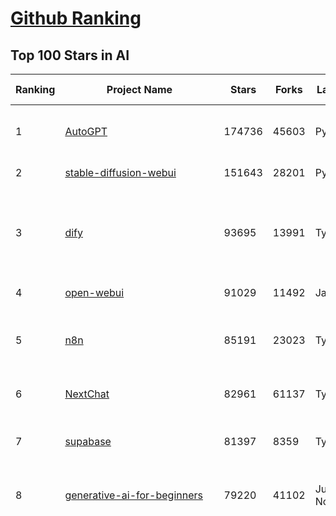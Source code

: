 [Github Ranking](../README.md)
==========

## Top 100 Stars in AI

| Ranking | Project Name | Stars | Forks | Language | Open Issues | Description | Last Commit |
| ------- | ------------ | ----- | ----- | -------- | ----------- | ----------- | ----------- |
| 1 | [AutoGPT](https://github.com/Significant-Gravitas/AutoGPT) | 174736 | 45603 | Python | 153 | AutoGPT is the vision of accessible AI for everyone, to use and to build on. Our mission is to provide the tools, so that you can focus on what matters. | 2025-04-23T23:23:45Z |
| 2 | [stable-diffusion-webui](https://github.com/AUTOMATIC1111/stable-diffusion-webui) | 151643 | 28201 | Python | 2328 | Stable Diffusion web UI | 2025-03-04T16:11:29Z |
| 3 | [dify](https://github.com/langgenius/dify) | 93695 | 13991 | TypeScript | 592 | Dify is an open-source LLM app development platform. Dify's intuitive interface combines AI workflow, RAG pipeline, agent capabilities, model management, observability features and more, letting you quickly go from prototype to production. | 2025-04-24T03:10:04Z |
| 4 | [open-webui](https://github.com/open-webui/open-webui) | 91029 | 11492 | JavaScript | 164 | User-friendly AI Interface (Supports Ollama, OpenAI API, ...) | 2025-04-23T18:16:47Z |
| 5 | [n8n](https://github.com/n8n-io/n8n) | 85191 | 23023 | TypeScript | 396 | Fair-code workflow automation platform with native AI capabilities. Combine visual building with custom code, self-host or cloud, 400+ integrations. | 2025-04-23T22:47:32Z |
| 6 | [NextChat](https://github.com/ChatGPTNextWeb/NextChat) | 82961 | 61137 | TypeScript | 619 | ✨ Light and Fast AI Assistant. Support: Web \| iOS \| MacOS \| Android \|  Linux \| Windows | 2025-04-19T08:00:42Z |
| 7 | [supabase](https://github.com/supabase/supabase) | 81397 | 8359 | TypeScript | 238 | The open source Firebase alternative. Supabase gives you a dedicated Postgres database to build your web, mobile, and AI applications. | 2025-04-24T03:21:41Z |
| 8 | [generative-ai-for-beginners](https://github.com/microsoft/generative-ai-for-beginners) | 79220 | 41102 | Jupyter Notebook | 7 | 21 Lessons, Get Started Building with Generative AI  🔗 https://microsoft.github.io/generative-ai-for-beginners/ | 2025-04-21T04:36:13Z |
| 9 | [funNLP](https://github.com/fighting41love/funNLP) | 72636 | 14810 | Python | 33 | 中英文敏感词、语言检测、中外手机/电话归属地/运营商查询、名字推断性别、手机号抽取、身份证抽取、邮箱抽取、中日文人名库、中文缩写库、拆字词典、词汇情感值、停用词、反动词表、暴恐词表、繁简体转换、英文模拟中文发音、汪峰歌词生成器、职业名称词库、同义词库、反义词库、否定词库、汽车品牌词库、汽车零件词库、连续英文切割、各种中文词向量、公司名字大全、古诗词库、IT词库、财经词库、成语词库、地名词库、历史名人词库、诗词词库、医学词库、饮食词库、法律词库、汽车词库、动物词库、中文聊天语料、中文谣言数据、百度中文问答数据集、句子相似度匹配算法集合、bert资源、文本生成&摘要相关工具、cocoNLP信息抽取工具、国内电话号码正则匹配、清华大学XLORE:中英文跨语言百科知识图谱、清华大学人工智能技术系列报告、自然语言生成、NLU太难了系列、自动对联数据及机器人、用户名黑名单列表、罪名法务名词及分类模型、微信公众号语料、cs224n深度学习自然语言处理课程、中文手写汉字识别、中文自然语言处理 语料/数据集、变量命名神器、分词语料库+代码、任务型对话英文数据集、ASR 语音数据集 + 基于深度学习的中文语音识别系统、笑声检测器、Microsoft多语言数字/单位/如日期时间识别包、中华新华字典数据库及api(包括常用歇后语、成语、词语和汉字)、文档图谱自动生成、SpaCy 中文模型、Common Voice语音识别数据集新版、神经网络关系抽取、基于bert的命名实体识别、关键词(Keyphrase)抽取包pke、基于医疗领域知识图谱的问答系统、基于依存句法与语义角色标注的事件三元组抽取、依存句法分析4万句高质量标注数据、cnocr：用来做中文OCR的Python3包、中文人物关系知识图谱项目、中文nlp竞赛项目及代码汇总、中文字符数据、speech-aligner: 从“人声语音”及其“语言文本”产生音素级别时间对齐标注的工具、AmpliGraph: 知识图谱表示学习(Python)库：知识图谱概念链接预测、Scattertext 文本可视化(python)、语言/知识表示工具：BERT & ERNIE、中文对比英文自然语言处理NLP的区别综述、Synonyms中文近义词工具包、HarvestText领域自适应文本挖掘工具（新词发现-情感分析-实体链接等）、word2word：(Python)方便易用的多语言词-词对集：62种语言/3,564个多语言对、语音识别语料生成工具：从具有音频/字幕的在线视频创建自动语音识别(ASR)语料库、构建医疗实体识别的模型（包含词典和语料标注）、单文档非监督的关键词抽取、Kashgari中使用gpt-2语言模型、开源的金融投资数据提取工具、文本自动摘要库TextTeaser: 仅支持英文、人民日报语料处理工具集、一些关于自然语言的基本模型、基于14W歌曲知识库的问答尝试--功能包括歌词接龙and已知歌词找歌曲以及歌曲歌手歌词三角关系的问答、基于Siamese bilstm模型的相似句子判定模型并提供训练数据集和测试数据集、用Transformer编解码模型实现的根据Hacker News文章标题自动生成评论、用BERT进行序列标记和文本分类的模板代码、LitBank：NLP数据集——支持自然语言处理和计算人文学科任务的100部带标记英文小说语料、百度开源的基准信息抽取系统、虚假新闻数据集、Facebook: LAMA语言模型分析，提供Transformer-XL/BERT/ELMo/GPT预训练语言模型的统一访问接口、CommonsenseQA：面向常识的英文QA挑战、中文知识图谱资料、数据及工具、各大公司内部里大牛分享的技术文档 PDF 或者 PPT、自然语言生成SQL语句（英文）、中文NLP数据增强（EDA）工具、英文NLP数据增强工具 、基于医药知识图谱的智能问答系统、京东商品知识图谱、基于mongodb存储的军事领域知识图谱问答项目、基于远监督的中文关系抽取、语音情感分析、中文ULMFiT-情感分析-文本分类-语料及模型、一个拍照做题程序、世界各国大规模人名库、一个利用有趣中文语料库 qingyun 训练出来的中文聊天机器人、中文聊天机器人seqGAN、省市区镇行政区划数据带拼音标注、教育行业新闻语料库包含自动文摘功能、开放了对话机器人-知识图谱-语义理解-自然语言处理工具及数据、中文知识图谱：基于百度百科中文页面-抽取三元组信息-构建中文知识图谱、masr: 中文语音识别-提供预训练模型-高识别率、Python音频数据增广库、中文全词覆盖BERT及两份阅读理解数据、ConvLab：开源多域端到端对话系统平台、中文自然语言处理数据集、基于最新版本rasa搭建的对话系统、基于TensorFlow和BERT的管道式实体及关系抽取、一个小型的证券知识图谱/知识库、复盘所有NLP比赛的TOP方案、OpenCLaP：多领域开源中文预训练语言模型仓库、UER：基于不同语料+编码器+目标任务的中文预训练模型仓库、中文自然语言处理向量合集、基于金融-司法领域(兼有闲聊性质)的聊天机器人、g2pC：基于上下文的汉语读音自动标记模块、Zincbase 知识图谱构建工具包、诗歌质量评价/细粒度情感诗歌语料库、快速转化「中文数字」和「阿拉伯数字」、百度知道问答语料库、基于知识图谱的问答系统、jieba_fast 加速版的jieba、正则表达式教程、中文阅读理解数据集、基于BERT等最新语言模型的抽取式摘要提取、Python利用深度学习进行文本摘要的综合指南、知识图谱深度学习相关资料整理、维基大规模平行文本语料、StanfordNLP 0.2.0：纯Python版自然语言处理包、NeuralNLP-NeuralClassifier：腾讯开源深度学习文本分类工具、端到端的封闭域对话系统、中文命名实体识别：NeuroNER vs. BertNER、新闻事件线索抽取、2019年百度的三元组抽取比赛：“科学空间队”源码、基于依存句法的开放域文本知识三元组抽取和知识库构建、中文的GPT2训练代码、ML-NLP - 机器学习(Machine Learning)NLP面试中常考到的知识点和代码实现、nlp4han:中文自然语言处理工具集(断句/分词/词性标注/组块/句法分析/语义分析/NER/N元语法/HMM/代词消解/情感分析/拼写检查、XLM：Facebook的跨语言预训练语言模型、用基于BERT的微调和特征提取方法来进行知识图谱百度百科人物词条属性抽取、中文自然语言处理相关的开放任务-数据集-当前最佳结果、CoupletAI - 基于CNN+Bi-LSTM+Attention 的自动对对联系统、抽象知识图谱、MiningZhiDaoQACorpus - 580万百度知道问答数据挖掘项目、brat rapid annotation tool: 序列标注工具、大规模中文知识图谱数据：1.4亿实体、数据增强在机器翻译及其他nlp任务中的应用及效果、allennlp阅读理解:支持多种数据和模型、PDF表格数据提取工具 、 Graphbrain：AI开源软件库和科研工具，目的是促进自动意义提取和文本理解以及知识的探索和推断、简历自动筛选系统、基于命名实体识别的简历自动摘要、中文语言理解测评基准，包括代表性的数据集&基准模型&语料库&排行榜、树洞 OCR 文字识别 、从包含表格的扫描图片中识别表格和文字、语声迁移、Python口语自然语言处理工具集(英文)、 similarity：相似度计算工具包，java编写、海量中文预训练ALBERT模型 、Transformers 2.0 、基于大规模音频数据集Audioset的音频增强 、Poplar：网页版自然语言标注工具、图片文字去除，可用于漫画翻译 、186种语言的数字叫法库、Amazon发布基于知识的人-人开放领域对话数据集 、中文文本纠错模块代码、繁简体转换 、 Python实现的多种文本可读性评价指标、类似于人名/地名/组织机构名的命名体识别数据集 、东南大学《知识图谱》研究生课程(资料)、. 英文拼写检查库 、 wwsearch是企业微信后台自研的全文检索引擎、CHAMELEON：深度学习新闻推荐系统元架构 、 8篇论文梳理BERT相关模型进展与反思、DocSearch：免费文档搜索引擎、 LIDA：轻量交互式对话标注工具 、aili - the fastest in-memory index in the East 东半球最快并发索引 、知识图谱车音工作项目、自然语言生成资源大全 、中日韩分词库mecab的Python接口库、中文文本摘要/关键词提取、汉字字符特征提取器 (featurizer)，提取汉字的特征（发音特征、字形特征）用做深度学习的特征、中文生成任务基准测评 、中文缩写数据集、中文任务基准测评 - 代表性的数据集-基准(预训练)模型-语料库-baseline-工具包-排行榜、PySS3：面向可解释AI的SS3文本分类器机器可视化工具 、中文NLP数据集列表、COPE - 格律诗编辑程序、doccano：基于网页的开源协同多语言文本标注工具 、PreNLP：自然语言预处理库、简单的简历解析器，用来从简历中提取关键信息、用于中文闲聊的GPT2模型：GPT2-chitchat、基于检索聊天机器人多轮响应选择相关资源列表(Leaderboards、Datasets、Papers)、(Colab)抽象文本摘要实现集锦(教程 、词语拼音数据、高效模糊搜索工具、NLP数据增广资源集、微软对话机器人框架 、 GitHub Typo Corpus：大规模GitHub多语言拼写错误/语法错误数据集、TextCluster：短文本聚类预处理模块 Short text cluster、面向语音识别的中文文本规范化、BLINK：最先进的实体链接库、BertPunc：基于BERT的最先进标点修复模型、Tokenizer：快速、可定制的文本词条化库、中文语言理解测评基准，包括代表性的数据集、基准(预训练)模型、语料库、排行榜、spaCy 医学文本挖掘与信息提取 、 NLP任务示例项目代码集、 python拼写检查库、chatbot-list - 行业内关于智能客服、聊天机器人的应用和架构、算法分享和介绍、语音质量评价指标(MOSNet, BSSEval, STOI, PESQ, SRMR)、 用138GB语料训练的法文RoBERTa预训练语言模型 、BERT-NER-Pytorch：三种不同模式的BERT中文NER实验、无道词典 - 有道词典的命令行版本，支持英汉互查和在线查询、2019年NLP亮点回顾、 Chinese medical dialogue data 中文医疗对话数据集 、最好的汉字数字(中文数字)-阿拉伯数字转换工具、 基于百科知识库的中文词语多词义/义项获取与特定句子词语语义消歧、awesome-nlp-sentiment-analysis - 情感分析、情绪原因识别、评价对象和评价词抽取、LineFlow：面向所有深度学习框架的NLP数据高效加载器、中文医学NLP公开资源整理 、MedQuAD：(英文)医学问答数据集、将自然语言数字串解析转换为整数和浮点数、Transfer Learning in Natural Language Processing (NLP) 、面向语音识别的中文/英文发音辞典、Tokenizers：注重性能与多功能性的最先进分词器、CLUENER 细粒度命名实体识别 Fine Grained Named Entity Recognition、 基于BERT的中文命名实体识别、中文谣言数据库、NLP数据集/基准任务大列表、nlp相关的一些论文及代码, 包括主题模型、词向量(Word Embedding)、命名实体识别(NER)、文本分类(Text Classificatin)、文本生成(Text Generation)、文本相似性(Text Similarity)计算等，涉及到各种与nlp相关的算法，基于keras和tensorflow 、Python文本挖掘/NLP实战示例、 Blackstone：面向非结构化法律文本的spaCy pipeline和NLP模型通过同义词替换实现文本“变脸” 、中文 预训练 ELECTREA 模型: 基于对抗学习 pretrain Chinese Model 、albert-chinese-ner - 用预训练语言模型ALBERT做中文NER 、基于GPT2的特定主题文本生成/文本增广、开源预训练语言模型合集、多语言句向量包、编码、标记和实现：一种可控高效的文本生成方法、 英文脏话大列表 、attnvis：GPT2、BERT等transformer语言模型注意力交互可视化、CoVoST：Facebook发布的多语种语音-文本翻译语料库，包括11种语言(法语、德语、荷兰语、俄语、西班牙语、意大利语、土耳其语、波斯语、瑞典语、蒙古语和中文)的语音、文字转录及英文译文、Jiagu自然语言处理工具 - 以BiLSTM等模型为基础，提供知识图谱关系抽取 中文分词 词性标注 命名实体识别 情感分析 新词发现 关键词 文本摘要 文本聚类等功能、用unet实现对文档表格的自动检测，表格重建、NLP事件提取文献资源列表 、 金融领域自然语言处理研究资源大列表、CLUEDatasetSearch - 中英文NLP数据集：搜索所有中文NLP数据集，附常用英文NLP数据集 、medical_NER - 中文医学知识图谱命名实体识别 、(哈佛)讲因果推理的免费书、知识图谱相关学习资料/数据集/工具资源大列表、Forte：灵活强大的自然语言处理pipeline工具集 、Python字符串相似性算法库、PyLaia：面向手写文档分析的深度学习工具包、TextFooler：针对文本分类/推理的对抗文本生成模块、Haystack：灵活、强大的可扩展问答(QA)框架、中文关键短语抽取工具 | 2024-05-10T07:38:24Z |
| 10 | [AppFlowy](https://github.com/AppFlowy-IO/AppFlowy) | 62317 | 4193 | Dart | 948 | Bring projects, wikis, and teams together with AI. AppFlowy is the AI collaborative workspace where you achieve more without losing control of your data. The leading open source Notion alternative. | 2025-04-24T02:28:19Z |
| 11 | [lobe-chat](https://github.com/lobehub/lobe-chat) | 59197 | 12547 | TypeScript | 704 | 🤯 Lobe Chat - an open-source, modern-design AI chat framework. Supports Multi AI Providers( OpenAI / Claude 3 / Gemini / Ollama / DeepSeek / Qwen), Knowledge Base (file upload / knowledge management / RAG ), Multi-Modals (Plugins/Artifacts) and Thinking. One-click FREE deployment of your private ChatGPT/ Claude / DeepSeek application. | 2025-04-24T03:35:06Z |
| 12 | [browser-use](https://github.com/browser-use/browser-use) | 57635 | 6185 | Python | 381 | Make websites accessible for AI agents | 2025-04-23T19:17:34Z |
| 13 | [langflow](https://github.com/langflow-ai/langflow) | 55793 | 6131 | Python | 421 | Langflow is a powerful tool for building and deploying AI-powered agents and workflows. | 2025-04-24T03:41:31Z |
| 14 | [MetaGPT](https://github.com/geekan/MetaGPT) | 54923 | 6519 | Python | 55 | 🌟 The Multi-Agent Framework: First AI Software Company, Towards Natural Language Programming | 2025-03-31T07:17:13Z |
| 15 | [gpt-engineer](https://github.com/AntonOsika/gpt-engineer) | 53957 | 7078 | Python | 23 | CLI platform to experiment with codegen. Precursor to: https://lovable.dev | 2024-11-17T22:47:32Z |
| 16 | [ChatGPT](https://github.com/lencx/ChatGPT) | 53712 | 6074 | Rust | 793 | 🔮 ChatGPT Desktop Application (Mac, Windows and Linux) | 2024-08-29T17:58:11Z |
| 17 | [meilisearch](https://github.com/meilisearch/meilisearch) | 50687 | 2003 | Rust | 194 | A lightning-fast search engine API bringing AI-powered hybrid search to your sites and applications. | 2025-04-23T21:18:27Z |
| 18 | [Deep-Live-Cam](https://github.com/hacksider/Deep-Live-Cam) | 50622 | 7515 | Python | 25 | real time face swap and one-click video deepfake with only a single image | 2025-04-19T19:02:23Z |
| 19 | [LLaMA-Factory](https://github.com/hiyouga/LLaMA-Factory) | 47484 | 5799 | Python | 422 | Unified Efficient Fine-Tuning of 100+ LLMs & VLMs (ACL 2024) | 2025-04-23T14:48:50Z |
| 20 | [LLMs-from-scratch](https://github.com/rasbt/LLMs-from-scratch) | 45612 | 6407 | Jupyter Notebook | 0 | Implement a ChatGPT-like LLM in PyTorch from scratch, step by step | 2025-04-20T02:16:18Z |
| 21 | [autogen](https://github.com/microsoft/autogen) | 43600 | 6565 | Python | 492 | A programming framework for agentic AI 🤖 PyPi: autogen-agentchat Discord: https://aka.ms/autogen-discord Office Hour: https://aka.ms/autogen-officehour | 2025-04-23T17:51:25Z |
| 22 | [anything-llm](https://github.com/Mintplex-Labs/anything-llm) | 43212 | 4207 | JavaScript | 243 | The all-in-one Desktop & Docker AI application with built-in RAG, AI agents, No-code agent builder, MCP compatibility,  and more. | 2025-04-24T01:37:53Z |
| 23 | [JeecgBoot](https://github.com/jeecgboot/JeecgBoot) | 42432 | 15280 | Java | 38 | 🔥一款基于AIGC和低代码引擎的AI低代码平台，旨在帮助企业快速实现低代码开发和构建、部署个性化的 AI 应用。 前后端分离 SpringBoot，SpringCloud，Ant Design&Vue3，Mybatis，Shiro！强大的代码生成器让前后端代码一键生成，无需写任何代码! 成套AI大模型功能: AI模型管理、AI应用、知识库、AI流程编排、AI对话助手等； | 2025-04-24T02:30:01Z |
| 24 | [awesome-mcp-servers](https://github.com/punkpeye/awesome-mcp-servers) | 42248 | 3065 | None | 6 | A collection of MCP servers. | 2025-04-22T22:12:48Z |
| 25 | [OpenBB](https://github.com/OpenBB-finance/OpenBB) | 41063 | 3649 | Python | 36 | Investment Research for Everyone, Everywhere. | 2025-04-20T23:44:34Z |
| 26 | [ColossalAI](https://github.com/hpcaitech/ColossalAI) | 40811 | 4496 | Python | 427 | Making large AI models cheaper, faster and more accessible | 2025-04-23T09:20:51Z |
| 27 | [kong](https://github.com/Kong/kong) | 40667 | 4914 | Lua | 63 | 🦍 The Cloud-Native API Gateway and AI Gateway. | 2025-04-21T09:16:53Z |
| 28 | [ailearning](https://github.com/apachecn/ailearning) | 40637 | 11544 | Python | 2 | AiLearning：数据分析+机器学习实战+线性代数+PyTorch+NLTK+TF2 | 2024-11-12T16:21:55Z |
| 29 | [crawl4ai](https://github.com/unclecode/crawl4ai) | 40482 | 3643 | Python | 95 | 🚀🤖 Crawl4AI: Open-source LLM Friendly Web Crawler & Scraper. Don't be shy, join here: https://discord.gg/jP8KfhDhyN | 2025-04-23T14:14:59Z |
| 30 | [ClickHouse](https://github.com/ClickHouse/ClickHouse) | 40287 | 7243 | C++ | 4033 | ClickHouse® is a real-time analytics database management system | 2025-04-24T02:21:13Z |
| 31 | [airflow](https://github.com/apache/airflow) | 39772 | 14912 | Python | 1104 | Apache Airflow - A platform to programmatically author, schedule, and monitor workflows | 2025-04-24T03:34:47Z |
| 32 | [quivr](https://github.com/QuivrHQ/quivr) | 37740 | 3636 | Python | 8 | Opiniated RAG for integrating GenAI in your apps 🧠   Focus on your product rather than the RAG. Easy integration in existing products with customisation!  Any LLM: GPT4, Groq, Llama. Any Vectorstore: PGVector, Faiss. Any Files. Anyway you want.  | 2025-04-23T15:42:40Z |
| 33 | [GitHubDaily](https://github.com/GitHubDaily/GitHubDaily) | 37442 | 3927 | None | 341 | 坚持分享 GitHub 上高质量、有趣实用的开源技术教程、开发者工具、编程网站、技术资讯。A list cool, interesting projects of GitHub. | 2025-03-20T08:54:47Z |
| 34 | [Open-Assistant](https://github.com/LAION-AI/Open-Assistant) | 37317 | 3267 | Python | 227 | OpenAssistant is a chat-based assistant that understands tasks, can interact with third-party systems, and retrieve information dynamically to do so. | 2024-08-17T01:55:35Z |
| 35 | [AI-For-Beginners](https://github.com/microsoft/AI-For-Beginners) | 37162 | 6791 | Jupyter Notebook | 23 | 12 Weeks, 24 Lessons, AI for All! | 2025-04-18T16:11:23Z |
| 36 | [photoprism](https://github.com/photoprism/photoprism) | 37049 | 2047 | Go | 435 | AI-Powered Photos App for the Decentralized Web 🌈💎✨ | 2025-04-23T15:54:49Z |
| 37 | [firecrawl](https://github.com/mendableai/firecrawl) | 36791 | 3299 | TypeScript | 157 | 🔥 Turn entire websites into LLM-ready markdown or structured data. Scrape, crawl and extract with a single API. | 2025-04-23T21:54:50Z |
| 38 | [ray](https://github.com/ray-project/ray) | 36717 | 6242 | Python | 3836 | Ray is an AI compute engine. Ray consists of a core distributed runtime and a set of AI Libraries for accelerating ML workloads. | 2025-04-24T02:14:31Z |
| 39 | [upscayl](https://github.com/upscayl/upscayl) | 36512 | 1679 | TypeScript | 60 | 🆙 Upscayl - #1 Free and Open Source AI Image Upscaler for Linux, MacOS and Windows. | 2025-04-21T22:52:23Z |
| 40 | [chatgpt-on-wechat](https://github.com/zhayujie/chatgpt-on-wechat) | 36459 | 9128 | Python | 285 | 基于大模型搭建的聊天机器人，同时支持 微信公众号、企业微信应用、飞书、钉钉 等接入，可选择GPT4.1/GPT-4o/GPT-o1/ DeepSeek/Claude/文心一言/讯飞星火/通义千问/ Gemini/GLM-4/Kimi/LinkAI，能处理文本、语音和图片，访问操作系统和互联网，支持基于自有知识库进行定制企业智能客服。 | 2025-04-20T09:22:54Z |
| 41 | [MockingBird](https://github.com/babysor/MockingBird) | 36165 | 5251 | Python | 475 | 🚀AI拟声: 5秒内克隆您的声音并生成任意语音内容 Clone a voice in 5 seconds to generate arbitrary speech in real-time | 2024-11-15T05:00:29Z |
| 42 | [google-research](https://github.com/google-research/google-research) | 35398 | 8073 | Jupyter Notebook | 955 | Google Research | 2025-04-23T19:31:31Z |
| 43 | [chatbox](https://github.com/chatboxai/chatbox) | 34404 | 3282 | TypeScript | 660 | User-friendly Desktop Client App for AI Models/LLMs (GPT, Claude, Gemini, Ollama...) | 2025-04-21T11:10:46Z |
| 44 | [gold-miner](https://github.com/xitu/gold-miner) | 34062 | 5043 | None | 5 | 🥇掘金翻译计划，可能是世界最大最好的英译中技术社区，最懂读者和译者的翻译平台： | 2024-04-17T09:44:37Z |
| 45 | [AgentGPT](https://github.com/reworkd/AgentGPT) | 33865 | 9397 | TypeScript | 127 | 🤖 Assemble, configure, and deploy autonomous AI Agents in your browser. | 2025-03-28T17:13:05Z |
| 46 | [gpt-pilot](https://github.com/Pythagora-io/gpt-pilot) | 32612 | 3306 | Python | 233 | The first real AI developer | 2025-03-04T06:26:32Z |
| 47 | [LocalAI](https://github.com/mudler/LocalAI) | 32014 | 2439 | Go | 434 | :robot: The free, Open Source alternative to OpenAI, Claude and others. Self-hosted and local-first. Drop-in replacement for OpenAI,  running on consumer-grade hardware. No GPU required. Runs gguf, transformers, diffusers and many more models architectures. Features: Generate Text, Audio, Video, Images, Voice Cloning, Distributed, P2P inference | 2025-04-23T07:13:49Z |
| 48 | [aider](https://github.com/Aider-AI/aider) | 31879 | 2862 | Python | 738 | aider is AI pair programming in your terminal | 2025-04-21T02:53:33Z |
| 49 | [spaCy](https://github.com/explosion/spaCy) | 31452 | 4496 | Python | 170 | 💫 Industrial-strength Natural Language Processing (NLP) in Python | 2025-04-11T18:56:53Z |
| 50 | [fairseq](https://github.com/facebookresearch/fairseq) | 31357 | 6504 | Python | 1168 | Facebook AI Research Sequence-to-Sequence Toolkit written in Python. | 2025-01-09T16:43:36Z |
| 51 | [chatbot-ui](https://github.com/mckaywrigley/chatbot-ui) | 31026 | 8737 | TypeScript | 167 | AI chat for any model. | 2024-08-03T00:38:07Z |
| 52 | [tabby](https://github.com/TabbyML/tabby) | 30884 | 1452 | Rust | 176 | Self-hosted AI coding assistant | 2025-04-24T01:55:14Z |
| 53 | [fabric](https://github.com/danielmiessler/fabric) | 30802 | 3182 | Go | 197 | fabric is an open-source framework for augmenting humans using AI. It provides a modular framework for solving specific problems using a crowdsourced set of AI prompts that can be used anywhere. | 2025-04-23T20:03:11Z |
| 54 | [ruoyi-vue-pro](https://github.com/YunaiV/ruoyi-vue-pro) | 30562 | 6579 | Java | 13 | 🔥 官方推荐 🔥 RuoYi-Vue 全新 Pro 版本，优化重构所有功能。基于 Spring Boot + MyBatis Plus + Vue & Element 实现的后台管理系统 + 微信小程序，支持 RBAC 动态权限、数据权限、SaaS 多租户、Flowable 工作流、三方登录、支付、短信、商城、CRM、ERP、AI 大模型等功能。你的 ⭐️ Star ⭐️，是作者生发的动力！ | 2025-04-23T15:16:22Z |
| 55 | [crewAI](https://github.com/crewAIInc/crewAI) | 30503 | 4085 | Python | 74 | Framework for orchestrating role-playing, autonomous AI agents. By fostering collaborative intelligence, CrewAI empowers agents to work together seamlessly, tackling complex tasks. | 2025-04-23T22:06:11Z |
| 56 | [netron](https://github.com/lutzroeder/netron) | 30010 | 2885 | JavaScript | 19 | Visualizer for neural network, deep learning and machine learning models | 2025-04-23T12:13:01Z |
| 57 | [AI-Expert-Roadmap](https://github.com/AMAI-GmbH/AI-Expert-Roadmap) | 29778 | 2520 | JavaScript | 19 | Roadmap to becoming an Artificial Intelligence Expert in 2022 | 2023-12-31T02:20:16Z |
| 58 | [awesome-llm-apps](https://github.com/Shubhamsaboo/awesome-llm-apps) | 29691 | 3317 | Python | 4 | Collection of awesome LLM apps with AI Agents and RAG using OpenAI, Anthropic, Gemini and opensource models. | 2025-04-17T21:26:28Z |
| 59 | [roop](https://github.com/s0md3v/roop) | 29663 | 6720 | Python | 0 | one-click face swap | 2024-08-19T12:57:17Z |
| 60 | [Mr.-Ranedeer-AI-Tutor](https://github.com/JushBJJ/Mr.-Ranedeer-AI-Tutor) | 29496 | 3372 | None | 13 | A GPT-4 AI Tutor Prompt for customizable personalized learning experiences. | 2024-03-25T13:06:55Z |
| 61 | [cursor](https://github.com/getcursor/cursor) | 29492 | 1856 | None | 1642 | The AI Code Editor | 2024-10-13T19:23:26Z |
| 62 | [pytorch-lightning](https://github.com/Lightning-AI/pytorch-lightning) | 29351 | 3482 | Python | 919 | Pretrain, finetune ANY AI model of ANY size on multiple GPUs, TPUs with zero code changes. | 2025-04-23T09:28:38Z |
| 63 | [khoj](https://github.com/khoj-ai/khoj) | 28852 | 1611 | Python | 66 | Your AI second brain. Self-hostable. Get answers from the web or your docs. Build custom agents, schedule automations, do deep research. Turn any online or local LLM into your personal, autonomous AI (gpt, claude, gemini, llama, qwen, mistral). Get started - free. | 2025-04-23T23:49:17Z |
| 64 | [docling](https://github.com/docling-project/docling) | 28205 | 1722 | Python | 286 | Get your documents ready for gen AI | 2025-04-23T13:02:51Z |
| 65 | [system-prompts-and-models-of-ai-tools](https://github.com/x1xhlol/system-prompts-and-models-of-ai-tools) | 28004 | 8842 | None | 3 | FULL v0, Cursor, Manus, Same.dev, Lovable, Devin, Replit Agent, Windsurf Agent & VSCode Agent (And other Open Sourced) System Prompts, Tools & AI Models. | 2025-04-23T20:08:04Z |
| 66 | [Jobs_Applier_AI_Agent_AIHawk](https://github.com/feder-cr/Jobs_Applier_AI_Agent_AIHawk) | 27997 | 4183 | Python | 39 | AIHawk aims to easy job hunt process by automating the job application process. Utilizing artificial intelligence, it enables users to apply for multiple jobs in a tailored way. | 2025-03-14T12:01:49Z |
| 67 | [mem0](https://github.com/mem0ai/mem0) | 27842 | 2659 | Python | 246 | The Memory layer for AI Agents | 2025-04-23T17:27:50Z |
| 68 | [mindsdb](https://github.com/mindsdb/mindsdb) | 27803 | 4958 | Python | 62 | AI's query engine - Platform for building AI that can learn and answer questions over large scale federated data. | 2025-04-23T21:39:44Z |
| 69 | [exo](https://github.com/exo-explore/exo) | 27802 | 1721 | Python | 336 | Run your own AI cluster at home with everyday devices 📱💻 🖥️⌚ | 2025-03-21T22:23:32Z |
| 70 | [so-vits-svc](https://github.com/svc-develop-team/so-vits-svc) | 26947 | 4968 | Python | 21 | SoftVC VITS Singing Voice Conversion | 2023-11-11T13:11:31Z |
| 71 | [ai-hedge-fund](https://github.com/virattt/ai-hedge-fund) | 26395 | 4529 | Python | 64 | An AI Hedge Fund Team | 2025-04-24T02:12:01Z |
| 72 | [MoneyPrinterTurbo](https://github.com/harry0703/MoneyPrinterTurbo) | 26329 | 3876 | Python | 120 | 利用AI大模型，一键生成高清短视频 Generate short videos with one click using AI LLM. | 2025-03-23T10:45:27Z |
| 73 | [continue](https://github.com/continuedev/continue) | 25824 | 2660 | TypeScript | 761 | ⏩ Create, share, and use custom AI code assistants with our open-source IDE extensions and hub of models, rules, prompts, docs, and other building blocks | 2025-04-24T01:56:54Z |
| 74 | [generative-models](https://github.com/Stability-AI/generative-models) | 25750 | 2856 | Python | 261 | Generative Models by Stability AI | 2025-04-04T03:32:07Z |
| 75 | [agno](https://github.com/agno-agi/agno) | 25625 | 3244 | Python | 52 | Agno is a lightweight library for building Agents with memory, knowledge, tools and reasoning. | 2025-04-24T00:24:55Z |
| 76 | [nx](https://github.com/nrwl/nx) | 25436 | 2502 | TypeScript | 605 | Build system, optimized for monorepos, with AI-powered architectural awareness and advanced CI capabilities. | 2025-04-24T03:10:15Z |
| 77 | [Folo](https://github.com/RSSNext/Folo) | 25379 | 1081 | TypeScript | 137 | 🧡 Follow everything in one place | 2025-04-24T03:15:41Z |
| 78 | [composio](https://github.com/ComposioHQ/composio) | 25038 | 4407 | Python | 41 | Composio equip's your AI agents & LLMs with 100+ high-quality integrations via function calling | 2025-04-23T00:43:58Z |
| 79 | [InvokeAI](https://github.com/invoke-ai/InvokeAI) | 24917 | 2532 | TypeScript | 693 | Invoke is a leading creative engine for Stable Diffusion models, empowering professionals, artists, and enthusiasts to generate and create visual media using the latest AI-driven technologies. The solution offers an industry leading WebUI, and serves as the foundation for multiple commercial products. | 2025-04-23T07:47:39Z |
| 80 | [LibreChat](https://github.com/danny-avila/LibreChat) | 24836 | 4211 | TypeScript | 146 | Enhanced ChatGPT Clone: Features Agents, DeepSeek, Anthropic, AWS, OpenAI, Assistants API, Azure, Groq, o1, GPT-4o, Mistral, OpenRouter, Vertex AI, Gemini, Artifacts, AI model switching, message search, Code Interpreter, langchain, DALL-E-3, OpenAPI Actions, Functions, Secure Multi-User Auth, Presets, open-source for self-hosting. Active project. | 2025-04-23T22:57:15Z |
| 81 | [Genesis](https://github.com/Genesis-Embodied-AI/Genesis) | 24829 | 2181 | Python | 137 | A generative world for general-purpose robotics & embodied AI learning. | 2025-04-23T17:46:31Z |
| 82 | [kratos](https://github.com/go-kratos/kratos) | 24206 | 4080 | Go | 13 | Your ultimate Go microservices framework for the cloud-native era. | 2025-04-23T13:36:30Z |
| 83 | [semantic-kernel](https://github.com/microsoft/semantic-kernel) | 24159 | 3751 | C# | 406 | Integrate cutting-edge LLM technology quickly and easily into your apps | 2025-04-24T00:34:05Z |
| 84 | [max](https://github.com/modular/max) | 23875 | 2594 | Mojo | 639 | The MAX Platform (includes Mojo) | 2025-04-23T17:48:00Z |
| 85 | [llm-app](https://github.com/pathwaycom/llm-app) | 23870 | 411 | Jupyter Notebook | 5 | Ready-to-run cloud templates for RAG, AI pipelines, and enterprise search with live data. 🐳Docker-friendly.⚡Always in sync with Sharepoint, Google Drive, S3, Kafka, PostgreSQL, real-time data APIs, and more. | 2025-04-11T17:02:33Z |
| 86 | [FastGPT](https://github.com/labring/FastGPT) | 23723 | 6143 | TypeScript | 492 | FastGPT is a knowledge-based platform built on the LLMs, offers a comprehensive suite of out-of-the-box capabilities such as data processing, RAG retrieval, and visual AI workflow orchestration, letting you easily develop and deploy complex question-answering systems without the need for extensive setup or configuration. | 2025-04-23T15:46:40Z |
| 87 | [Warp](https://github.com/warpdotdev/Warp) | 23243 | 441 | None | 2810 | Warp is a modern, Rust-based terminal with AI built in so you and your team can build great software, faster. | 2025-03-04T16:49:27Z |
| 88 | [qdrant](https://github.com/qdrant/qdrant) | 23169 | 1589 | Rust | 337 | Qdrant - High-performance, massive-scale Vector Database and Vector Search Engine for the next generation of AI. Also available in the cloud https://cloud.qdrant.io/ | 2025-04-23T18:23:28Z |
| 89 | [500-AI-Machine-learning-Deep-learning-Computer-vision-NLP-Projects-with-code](https://github.com/ashishpatel26/500-AI-Machine-learning-Deep-learning-Computer-vision-NLP-Projects-with-code) | 23041 | 5579 | None | 43 | 500 AI Machine learning Deep learning Computer vision NLP Projects with code | 2024-07-26T13:06:49Z |
| 90 | [gin-vue-admin](https://github.com/flipped-aurora/gin-vue-admin) | 22717 | 6650 | Go | 24 | 🚀Vite+Vue3+Gin拥有AI辅助的基础开发平台，支持TS和JS混用。它集成了JWT鉴权、权限管理、动态路由、显隐可控组件、分页封装、多点登录拦截、资源权限、上传下载、代码生成器、表单生成器和可配置的导入导出等开发必备功能。 | 2025-04-21T15:49:45Z |
| 91 | [Chat2DB](https://github.com/CodePhiliaX/Chat2DB) | 22569 | 2435 | Java | 445 | 🔥🔥🔥AI-driven database tool and SQL client, The hottest GUI client, supporting MySQL, Oracle, PostgreSQL, DB2, SQL Server, DB2, SQLite, H2, ClickHouse, and more. | 2025-03-05T07:57:52Z |
| 92 | [facefusion](https://github.com/facefusion/facefusion) | 22536 | 3447 | Python | 0 | Industry leading face manipulation platform | 2025-04-19T18:33:22Z |
| 93 | [frigate](https://github.com/blakeblackshear/frigate) | 22145 | 2059 | TypeScript | 98 | NVR with realtime local object detection for IP cameras | 2025-04-23T23:59:06Z |
| 94 | [learnopencv](https://github.com/spmallick/learnopencv) | 21834 | 11692 | Jupyter Notebook | 229 | Learn OpenCV  : C++ and Python Examples | 2025-04-23T12:08:55Z |
| 95 | [PDFMathTranslate](https://github.com/Byaidu/PDFMathTranslate) | 21688 | 1839 | Python | 98 | PDF scientific paper translation with preserved formats - 基于 AI 完整保留排版的 PDF 文档全文双语翻译，支持 Google/DeepL/Ollama/OpenAI 等服务，提供 CLI/GUI/MCP/Docker/Zotero | 2025-04-23T16:44:10Z |
| 96 | [serve](https://github.com/jina-ai/serve) | 21532 | 2224 | Python | 3 | ☁️ Build multimodal AI applications with cloud-native stack | 2025-03-24T13:59:54Z |
| 97 | [Perplexica](https://github.com/ItzCrazyKns/Perplexica) | 21470 | 2186 | TypeScript | 127 | Perplexica is an AI-powered search engine. It is an Open source alternative to Perplexity AI | 2025-04-23T15:05:52Z |
| 98 | [gpt-crawler](https://github.com/BuilderIO/gpt-crawler) | 21383 | 2294 | TypeScript | 94 | Crawl a site to generate knowledge files to create your own custom GPT from a URL | 2025-01-23T00:18:52Z |
| 99 | [cursor-free-vip](https://github.com/yeongpin/cursor-free-vip) | 21153 | 2630 | Python | 268 | [Support 0.48.x]（Reset Cursor AI MachineID & Bypass Higher Token Limit） Cursor Ai ，自动重置机器ID ， 免费升级使用Pro功能: You've reached your trial request limit. / Too many free trial accounts used on this machine. Please upgrade to pro. We have this limit in place to prevent abuse. Please let us know if you believe this is a mistake. | 2025-04-24T03:22:44Z |
| 100 | [gpt-researcher](https://github.com/assafelovic/gpt-researcher) | 21082 | 2742 | Python | 86 | LLM based autonomous agent that conducts deep local and web research on any topic and generates a long report with citations. | 2025-04-23T05:54:12Z |

